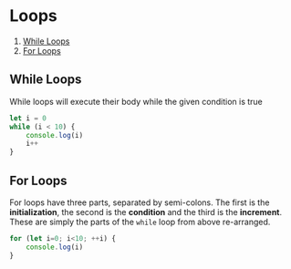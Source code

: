 
# Loops

1. [While Loops](#while-loops)
2. [For Loops](#for-loops)

## While Loops

While loops will execute their body while the given condition is true

```javascript
let i = 0
while (i < 10) {
    console.log(i)
    i++
}
```


## For Loops

For loops have three parts, separated by semi-colons. The first is the **initialization**, the second is the **condition** and the third is the **increment**. These are simply the parts of the `while` loop from above re-arranged.

```javascript
for (let i=0; i<10; ++i) {
    console.log(i)
}
```

